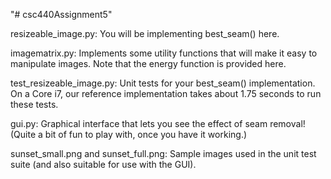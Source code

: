 "# csc440Assignment5" 

resizeable_image.py: You will be implementing best_seam() here.

imagematrix.py: Implements some utility functions that will make it
easy to manipulate images.  Note that the energy function is provided
here.

test_resizeable_image.py: Unit tests for your best_seam()
implementation.  On a Core i7, our reference implementation takes
about 1.75 seconds to run these tests.

gui.py: Graphical interface that lets you see the effect of seam
removal!  (Quite a bit of fun to play with, once you have it working.)

sunset_small.png and sunset_full.png: Sample images used in the unit
test suite (and also suitable for use with the GUI).
